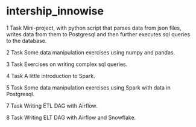 # intership_innowise
1 Task 
  Mini-project, with python script that parses data from json files, writes data from them to Postgresql and then further executes sql queries to the database.

2 Task
  Some data manipulation exercises using numpy and pandas.

3 Task
  Exercises on writing complex sql queries.

4 Task
  A little introduction to Spark.

5 Task
  Some data manipulation exercises using Spark with data in Postgresql.

7 Task
  Writing ETL DAG with Airflow.

8 Task
  Writing ELT DAG with Airflow and Snowflake.

  
